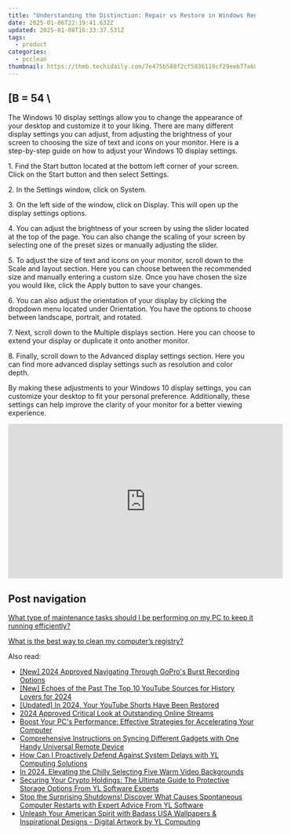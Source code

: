 ```yaml
---
title: "Understanding the Distinction: Repair vs Restore in Windows Registry Management - Insights by YL Computing"
date: 2025-01-06T22:19:41.632Z
updated: 2025-01-08T16:33:37.531Z
tags:
  - product
categories:
  - pcclean
thumbnail: https://thmb.techidaily.com/7e475b588f2cf5836119cf29eeb77a68a0d6cc175af9626b84f7c3d068d74a0f.jpg
---
```


## \[B = 54 \

The Windows 10 display settings allow you to change the appearance of your desktop and customize it to your liking. There are many different display settings you can adjust, from adjusting the brightness of your screen to choosing the size of text and icons on your monitor. Here is a step-by-step guide on how to adjust your Windows 10 display settings. 

1\. Find the Start button located at the bottom left corner of your screen. Click on the Start button and then select Settings.

2\. In the Settings window, click on System.

3\. On the left side of the window, click on Display. This will open up the display settings options. 

4\. You can adjust the brightness of your screen by using the slider located at the top of the page. You can also change the scaling of your screen by selecting one of the preset sizes or manually adjusting the slider.

5\. To adjust the size of text and icons on your monitor, scroll down to the Scale and layout section. Here you can choose between the recommended size and manually entering a custom size. Once you have chosen the size you would like, click the Apply button to save your changes.

6\. You can also adjust the orientation of your display by clicking the dropdown menu located under Orientation. You have the options to choose between landscape, portrait, and rotated.

7\. Next, scroll down to the Multiple displays section. Here you can choose to extend your display or duplicate it onto another monitor.

8\. Finally, scroll down to the Advanced display settings section. Here you can find more advanced display settings such as resolution and color depth. 

By making these adjustments to your Windows 10 display settings, you can customize your desktop to fit your personal preference. Additionally, these settings can help improve the clarity of your monitor for a better viewing experience.

<!-- affiliate ads begin -->
<iframe width="560" height="315" src="https://www.youtube.com/embed/620kcQ7Dw7w?si=a5ussGs5HV7sG3hF" title="YouTube video player" frameborder="0" allow="accelerometer; autoplay; clipboard-write; encrypted-media; gyroscope; picture-in-picture; web-share" referrerpolicy="strict-origin-when-cross-origin" allowfullscreen></iframe>
<!-- affiliate ads end -->

## Post navigation

[What type of maintenance tasks should I be performing on my PC to keep it running efficiently?](https://tools.techidaily.com/pcclean/products/)

[What is the best way to clean my computer’s registry?](https://tools.techidaily.com/pcclean/products/)

<ins class="adsbygoogle"
     style="display:block"
     data-ad-format="autorelaxed"
     data-ad-client="ca-pub-7571918770474297"
     data-ad-slot="1223367746"></ins>

<ins class="adsbygoogle"
     style="display:block"
     data-ad-client="ca-pub-7571918770474297"
     data-ad-slot="8358498916"
     data-ad-format="auto"
     data-full-width-responsive="true"></ins>

<span class="atpl-alsoreadstyle">Also read:</span>
<div><ul>
<li><a href="https://fox-direct.techidaily.com/new-2024-approved-navigating-through-gopros-burst-recording-options/"><u>[New] 2024 Approved Navigating Through GoPro's Burst Recording Options</u></a></li>
<li><a href="https://facebook-video-share.techidaily.com/new-echoes-of-the-past-the-top-10-youtube-sources-for-history-lovers-for-2024/"><u>[New] Echoes of the Past The Top 10 YouTube Sources for History Lovers for 2024</u></a></li>
<li><a href="https://youtube-data.techidaily.com/ed-in-2024-your-youtube-shorts-have-been-restored/"><u>[Updated] In 2024, Your YouTube Shorts Have Been Restored</u></a></li>
<li><a href="https://article-helps.techidaily.com/2024-approved-critical-look-at-outstanding-online-streams/"><u>2024 Approved Critical Look at Outstanding Online Streams</u></a></li>
<li><a href="https://win-cloud.techidaily.com/boost-your-pcs-performance-effective-strategies-for-accelerating-your-computer/"><u>Boost Your PC's Performance: Effective Strategies for Accelerating Your Computer</u></a></li>
<li><a href="https://techtrends.techidaily.com/comprehensive-instructions-on-syncing-different-gadgets-with-one-handy-universal-remote-device/"><u>Comprehensive Instructions on Syncing Different Gadgets with One Handy Universal Remote Device</u></a></li>
<li><a href="https://win-cloud.techidaily.com/how-can-i-proactively-defend-against-system-delays-with-yl-computing-solutions/"><u>How Can I Proactively Defend Against System Delays with YL Computing Solutions</u></a></li>
<li><a href="https://youtube-videos.techidaily.com/in-2024-elevating-the-chilly-selecting-five-warm-video-backgrounds/"><u>In 2024, Elevating the Chilly Selecting Five Warm Video Backgrounds</u></a></li>
<li><a href="https://win-cloud.techidaily.com/securing-your-crypto-holdings-the-ultimate-guide-to-protective-storage-options-from-yl-software-experts/"><u>Securing Your Crypto Holdings: The Ultimate Guide to Protective Storage Options From YL Software Experts</u></a></li>
<li><a href="https://win-cloud.techidaily.com/stop-the-surprising-shutdowns-discover-what-causes-spontaneous-computer-restarts-with-expert-advice-from-yl-software/"><u>Stop the Surprising Shutdowns! Discover What Causes Spontaneous Computer Restarts with Expert Advice From YL Software</u></a></li>
<li><a href="https://win-cloud.techidaily.com/unleash-your-american-spirit-with-badass-usa-wallpapers-and-inspirational-designs-digital-artwork-by-yl-computing/"><u>Unleash Your American Spirit with Badass USA Wallpapers & Inspirational Designs - Digital Artwork by YL Computing</u></a></li>
</ul></div>

